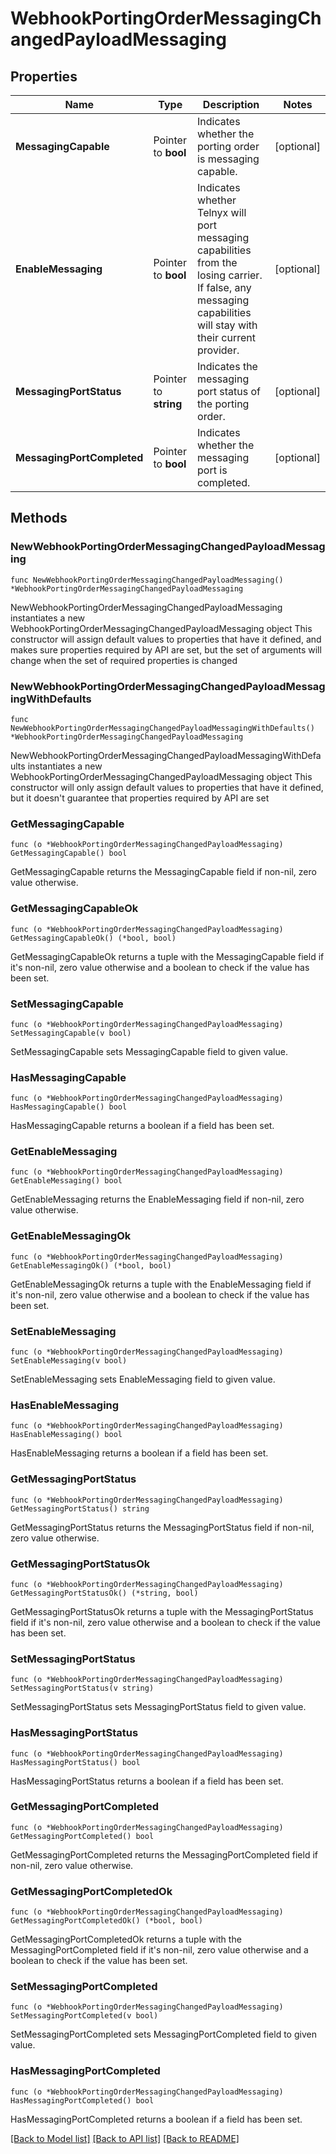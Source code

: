 # WebhookPortingOrderMessagingChangedPayloadMessaging

## Properties

Name | Type | Description | Notes
------------ | ------------- | ------------- | -------------
**MessagingCapable** | Pointer to **bool** | Indicates whether the porting order is messaging capable. | [optional] 
**EnableMessaging** | Pointer to **bool** | Indicates whether Telnyx will port messaging capabilities from the losing carrier. If false, any messaging capabilities will stay with their current provider. | [optional] 
**MessagingPortStatus** | Pointer to **string** | Indicates the messaging port status of the porting order. | [optional] 
**MessagingPortCompleted** | Pointer to **bool** | Indicates whether the messaging port is completed. | [optional] 

## Methods

### NewWebhookPortingOrderMessagingChangedPayloadMessaging

`func NewWebhookPortingOrderMessagingChangedPayloadMessaging() *WebhookPortingOrderMessagingChangedPayloadMessaging`

NewWebhookPortingOrderMessagingChangedPayloadMessaging instantiates a new WebhookPortingOrderMessagingChangedPayloadMessaging object
This constructor will assign default values to properties that have it defined,
and makes sure properties required by API are set, but the set of arguments
will change when the set of required properties is changed

### NewWebhookPortingOrderMessagingChangedPayloadMessagingWithDefaults

`func NewWebhookPortingOrderMessagingChangedPayloadMessagingWithDefaults() *WebhookPortingOrderMessagingChangedPayloadMessaging`

NewWebhookPortingOrderMessagingChangedPayloadMessagingWithDefaults instantiates a new WebhookPortingOrderMessagingChangedPayloadMessaging object
This constructor will only assign default values to properties that have it defined,
but it doesn't guarantee that properties required by API are set

### GetMessagingCapable

`func (o *WebhookPortingOrderMessagingChangedPayloadMessaging) GetMessagingCapable() bool`

GetMessagingCapable returns the MessagingCapable field if non-nil, zero value otherwise.

### GetMessagingCapableOk

`func (o *WebhookPortingOrderMessagingChangedPayloadMessaging) GetMessagingCapableOk() (*bool, bool)`

GetMessagingCapableOk returns a tuple with the MessagingCapable field if it's non-nil, zero value otherwise
and a boolean to check if the value has been set.

### SetMessagingCapable

`func (o *WebhookPortingOrderMessagingChangedPayloadMessaging) SetMessagingCapable(v bool)`

SetMessagingCapable sets MessagingCapable field to given value.

### HasMessagingCapable

`func (o *WebhookPortingOrderMessagingChangedPayloadMessaging) HasMessagingCapable() bool`

HasMessagingCapable returns a boolean if a field has been set.

### GetEnableMessaging

`func (o *WebhookPortingOrderMessagingChangedPayloadMessaging) GetEnableMessaging() bool`

GetEnableMessaging returns the EnableMessaging field if non-nil, zero value otherwise.

### GetEnableMessagingOk

`func (o *WebhookPortingOrderMessagingChangedPayloadMessaging) GetEnableMessagingOk() (*bool, bool)`

GetEnableMessagingOk returns a tuple with the EnableMessaging field if it's non-nil, zero value otherwise
and a boolean to check if the value has been set.

### SetEnableMessaging

`func (o *WebhookPortingOrderMessagingChangedPayloadMessaging) SetEnableMessaging(v bool)`

SetEnableMessaging sets EnableMessaging field to given value.

### HasEnableMessaging

`func (o *WebhookPortingOrderMessagingChangedPayloadMessaging) HasEnableMessaging() bool`

HasEnableMessaging returns a boolean if a field has been set.

### GetMessagingPortStatus

`func (o *WebhookPortingOrderMessagingChangedPayloadMessaging) GetMessagingPortStatus() string`

GetMessagingPortStatus returns the MessagingPortStatus field if non-nil, zero value otherwise.

### GetMessagingPortStatusOk

`func (o *WebhookPortingOrderMessagingChangedPayloadMessaging) GetMessagingPortStatusOk() (*string, bool)`

GetMessagingPortStatusOk returns a tuple with the MessagingPortStatus field if it's non-nil, zero value otherwise
and a boolean to check if the value has been set.

### SetMessagingPortStatus

`func (o *WebhookPortingOrderMessagingChangedPayloadMessaging) SetMessagingPortStatus(v string)`

SetMessagingPortStatus sets MessagingPortStatus field to given value.

### HasMessagingPortStatus

`func (o *WebhookPortingOrderMessagingChangedPayloadMessaging) HasMessagingPortStatus() bool`

HasMessagingPortStatus returns a boolean if a field has been set.

### GetMessagingPortCompleted

`func (o *WebhookPortingOrderMessagingChangedPayloadMessaging) GetMessagingPortCompleted() bool`

GetMessagingPortCompleted returns the MessagingPortCompleted field if non-nil, zero value otherwise.

### GetMessagingPortCompletedOk

`func (o *WebhookPortingOrderMessagingChangedPayloadMessaging) GetMessagingPortCompletedOk() (*bool, bool)`

GetMessagingPortCompletedOk returns a tuple with the MessagingPortCompleted field if it's non-nil, zero value otherwise
and a boolean to check if the value has been set.

### SetMessagingPortCompleted

`func (o *WebhookPortingOrderMessagingChangedPayloadMessaging) SetMessagingPortCompleted(v bool)`

SetMessagingPortCompleted sets MessagingPortCompleted field to given value.

### HasMessagingPortCompleted

`func (o *WebhookPortingOrderMessagingChangedPayloadMessaging) HasMessagingPortCompleted() bool`

HasMessagingPortCompleted returns a boolean if a field has been set.


[[Back to Model list]](../README.md#documentation-for-models) [[Back to API list]](../README.md#documentation-for-api-endpoints) [[Back to README]](../README.md)


